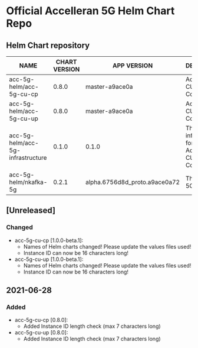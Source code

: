 # Official Accelleran 5G Helm Chart Repo

## Helm Chart repository
|NAME   |CHART VERSION   |APP VERSION   |DESCRIPTION   |
|---|---|---|---|
| acc-5g-helm/acc-5g-cu-cp       |         0.8.0   |        master-a9ace0a        |          Accelleran 5G CU CP Components                     |
| acc-5g-helm/acc-5g-cu-up        |        0.8.0      |     master-a9ace0a         |         Accelleran 5G CU UP Components                     |
| acc-5g-helm/acc-5g-infrastructure    |   0.1.0      |       0.1.0                      |        The infrastructure for the Accelleran 5G CU Components |
| acc-5g-helm/nkafka-5g           |        0.2.1     |      alpha.6756d8d_proto.a9ace0a72 |  The NKafka-5G                        |

## [Unreleased]
### Changed
- acc-5g-cu-cp [1.0.0-beta.1]:
  - Names of Helm charts changed! Please update the values files used!
  - Instance ID can now be 16 characters long!
- acc-5g-cu-up [1.0.0-beta.1]: 
  - Names of Helm charts changed! Please update the values files used!
  - Instance ID can now be 16 characters long!

## 2021-06-28
### Added
- acc-5g-cu-cp [0.8.0]: 
  - Added Instance ID length check (max 7 characters long)
- acc-5g-cu-up [0.8.0]: 
  - Added Instance ID length check (max 7 characters long) 